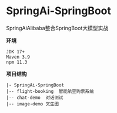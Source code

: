 # SpringAi-SpringBoot
SpringAiAlibaba整合SpringBoot大模型实战

**环境**
```text
JDK 17+
Maven 3.9
npm 11.3
```

**项目结构**
```text
|- SpringAi-SpringBoot
|-- flight-booking  智能航空购票系统
|-- chat-demo  对话测试 
|-- image-demo 文生图
```